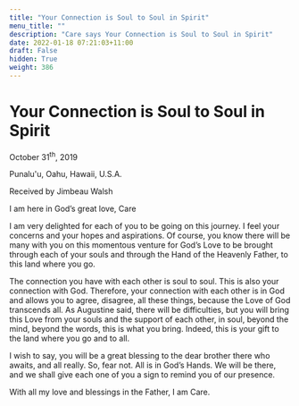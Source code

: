 ```yaml
---
title: "Your Connection is Soul to Soul in Spirit"
menu_title: ""
description: "Care says Your Connection is Soul to Soul in Spirit"
date: 2022-01-18 07:21:03+11:00
draft: False
hidden: True
weight: 386
---
```

# Your Connection is Soul to Soul in Spirit 

October 31<sup>th</sup>, 2019

Punalu'u, Oahu, Hawaii, U.S.A.

Received by Jimbeau Walsh



I am here in God’s great love, Care 

I am very delighted for each of you to be going on this journey. I feel your concerns and your hopes and aspirations. Of course, you know there will be many with you on this momentous venture for God’s Love to be brought through each of your souls and through the Hand of the Heavenly Father, to this land where you go.
   
The connection you have with each other is soul to soul. This is also your connection with God. Therefore, your connection with each other is in God and allows you to agree, disagree, all these things, because the Love of God transcends all. As Augustine said, there will be difficulties, but you will bring this Love from your souls and the support of each other, in soul, beyond the mind, beyond the words, this is what you bring. Indeed, this is your gift to the land where you go and to all. 

I wish to say, you will be a great blessing to the dear brother there who awaits, and all really. So, fear not. All is in God’s Hands. We will be there, and we shall give each one of you a sign to remind you of our presence. 

With all my love and blessings in the Father, I am Care.